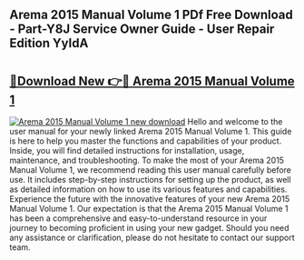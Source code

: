 ## Arema 2015 Manual Volume 1 PDf Free Download - Part-Y8J Service Owner Guide - User Repair Edition YyIdA

# <h2><a href="http://bc46810.oget.top/?id=Arema+2015+Manual+Volume+1">🔗Download New 👉🔴 Arema 2015 Manual Volume 1</a></h2>

[![Arema 2015 Manual Volume 1 new download](https://i.imgur.com/5g1atiW.png)](http://bc46810.oget.top/?id=Arema+2015+Manual+Volume+1)
Hello and welcome to the user manual for your newly linked Arema 2015 Manual Volume 1. This guide is here to help you master the functions and capabilities of your product. Inside, you will find detailed instructions for installation, usage, maintenance, and troubleshooting. To make the most of your Arema 2015 Manual Volume 1, we recommend reading this user manual carefully before use. It includes step-by-step instructions for setting up the product, as well as detailed information on how to use its various features and capabilities. Experience the future with the innovative features of your new Arema 2015 Manual Volume 1. Our expectation is that the Arema 2015 Manual Volume 1 has been a comprehensive and easy-to-understand resource in your journey to becoming proficient in using your new gadget. Should you need any assistance or clarification, please do not hesitate to contact our support team.
